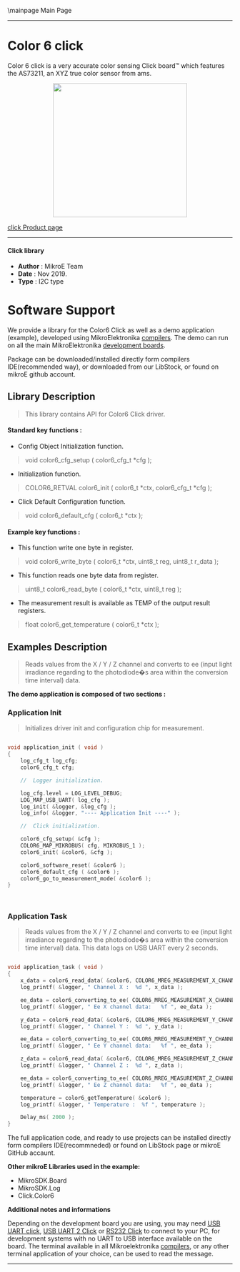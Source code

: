 \mainpage Main Page
 
 

---
# Color 6 click

Color 6 click is a very accurate color sensing Click board™ which features the AS73211, an XYZ true color sensor from ams.

<p align="center">
  <img src="https://download.mikroe.com/images/click_for_ide/color6_click.png" height=300px>
</p>

[click Product page](https://www.mikroe.com/color-6-click)

---


#### Click library 

- **Author**        : MikroE Team
- **Date**          : Nov 2019.
- **Type**          : I2C type


# Software Support

We provide a library for the Color6 Click 
as well as a demo application (example), developed using MikroElektronika 
[compilers](https://shop.mikroe.com/compilers). 
The demo can run on all the main MikroElektronika [development boards](https://shop.mikroe.com/development-boards).

Package can be downloaded/installed directly form compilers IDE(recommended way), or downloaded from our LibStock, or found on mikroE github account. 

## Library Description

> This library contains API for Color6 Click driver.

#### Standard key functions :

- Config Object Initialization function.
> void color6_cfg_setup ( color6_cfg_t *cfg ); 
 
- Initialization function.
> COLOR6_RETVAL color6_init ( color6_t *ctx, color6_cfg_t *cfg );

- Click Default Configuration function.
> void color6_default_cfg ( color6_t *ctx );


#### Example key functions :

- This function write one byte in register.
> void color6_write_byte ( color6_t *ctx, uint8_t reg, uint8_t r_data );
 
- This function reads one byte data from register.
> uint8_t color6_read_byte ( color6_t *ctx, uint8_t reg );

- The measurement result is available as TEMP of the output result registers.
> float color6_get_temperature ( color6_t *ctx );

## Examples Description

> Reads values from the X / Y / Z channel and 
> converts to ee (input light irradiance regarding to the photodiode�s area
> within the conversion time interval) data. 
 
**The demo application is composed of two sections :**

### Application Init 

> Initializes driver init and configuration chip for measurement. 

```c

void application_init ( void )
{
    log_cfg_t log_cfg;
    color6_cfg_t cfg;

    //  Logger initialization.

    log_cfg.level = LOG_LEVEL_DEBUG;
    LOG_MAP_USB_UART( log_cfg );
    log_init( &logger, &log_cfg );
    log_info( &logger, "---- Application Init ----" );

    //  Click initialization.

    color6_cfg_setup( &cfg );
    COLOR6_MAP_MIKROBUS( cfg, MIKROBUS_1 );
    color6_init( &color6, &cfg );

    color6_software_reset( &color6 );
    color6_default_cfg ( &color6 );
    color6_go_to_measurement_mode( &color6 );
}

  
```

### Application Task

> Reads values from the X / Y / Z channel and 
> converts to ee (input light irradiance regarding to the photodiode�s area
> within the conversion time interval) data. 
> This data logs on USB UART every 2 seconds.

```c

void application_task ( void )
{
    x_data = color6_read_data( &color6, COLOR6_MREG_MEASUREMENT_X_CHANNEL );
    log_printf( &logger, " Channel X :  %d ", x_data );

    ee_data = color6_converting_to_ee( COLOR6_MREG_MEASUREMENT_X_CHANNEL, x_data);
    log_printf( &logger, " Ee X channel data:   %f ", ee_data );

    y_data = color6_read_data( &color6, COLOR6_MREG_MEASUREMENT_Y_CHANNEL );
    log_printf( &logger, " Channel Y :  %d ", y_data );

    ee_data = color6_converting_to_ee( COLOR6_MREG_MEASUREMENT_Y_CHANNEL, y_data);
    log_printf( &logger, " Ee Y channel data:   %f ", ee_data );

    z_data = color6_read_data( &color6, COLOR6_MREG_MEASUREMENT_Z_CHANNEL );
    log_printf( &logger, " Channel Z :  %d ", z_data );

    ee_data = color6_converting_to_ee( COLOR6_MREG_MEASUREMENT_Z_CHANNEL, z_data);
    log_printf( &logger, " Ee Z channel data:   %f ", ee_data );

    temperature = color6_getTemperature( &color6 );
    log_printf( &logger, " Temperature :  %f ", temperature );

    Delay_ms( 2000 );
}
```

The full application code, and ready to use projects can be  installed directly form compilers IDE(recommneded) or found on LibStock page or mikroE GitHub accaunt.

**Other mikroE Libraries used in the example:** 

- MikroSDK.Board
- MikroSDK.Log
- Click.Color6

**Additional notes and informations**

Depending on the development board you are using, you may need 
[USB UART click](https://shop.mikroe.com/usb-uart-click), 
[USB UART 2 Click](https://shop.mikroe.com/usb-uart-2-click) or 
[RS232 Click](https://shop.mikroe.com/rs232-click) to connect to your PC, for 
development systems with no UART to USB interface available on the board. The 
terminal available in all Mikroelektronika 
[compilers](https://shop.mikroe.com/compilers), or any other terminal application 
of your choice, can be used to read the message.



---
